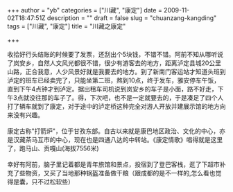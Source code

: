+++
author = "yb"
categories = ["川藏", "康定"]
date = 2009-11-02T18:47:51Z
description = ""
draft = false
slug = "chuanzang-kangding"
tags = ["川藏", "康定"]
title = "川藏之康定"

+++


收拾好行头结账的时候要了发票，还刮出个5块钱，不错不错。阿前不知从哪听说了岚安乡，自然人文风光都很不错，很少有游客去的地方，距离泸定县城20公里山路，正合我意，人少风景好就是我要去的地方。到了新南门客运站才知道头班到泸定的班车已经卖完了，只能坐第二班，熬到10点，终于发车，雅安停车午饭，直到下午4点钟才到泸定。据出租车司机说到岚安乡的车子是小面，路不好走，下午3点就没往那的车子了。得，下次吧，也不是一定就要去的，于是凑足了四个人打了辆车就到了康定，对于途中的泸定桥这种完全对游人开放并建展示馆的地方向来没有兴趣。<br><br>康定古称"打箭炉"，位于甘孜东部。自古以来就是康巴地区政治、文化的中心，亦是汉藏茶马互市的中心，现在也是四通八达的中转站。《康定情歌》唱得就是这里了，跑马山、贡嘎山(海拔7556米)<br><br>幸好有阿前，脑子里记着都是青年旅馆和景点，投宿到了登巴客栈，逛了下超市补充了些物资，又买了当地那种锅盔准备做干粮（跟成都的是不一样的,怎么看也觉得是囊，只不过松软些）<br><br><br><br>

